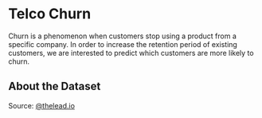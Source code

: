 # Telco Churn
Churn is a phenomenon when customers stop using a product from a specific company. In order to increase the retention period of existing customers, we are interested to predict which customers are more likely to churn.

## About the Dataset
Source: [@thelead.io](https://raw.githubusercontent.com/theleadio/datascience_demo/master/telco_customer_churn_dataset.csv)
